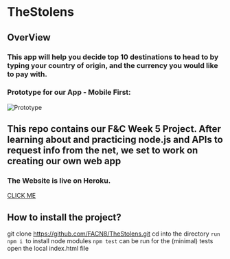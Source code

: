 # TheStolens
## OverView

### This app will help you decide top 10 destinations to head to by typing your country of origin, and the currency you would like to pay with.

### Prototype for our App - Mobile First:
![Prototype](https://i.imgur.com/xNWnE5b.jpg)

## This repo contains our F&C Week 5 Project. After learning about and practicing node.js and APIs to request info from the net, we set to work on creating our own web app 

### The Website is live on Heroku. 
[CLICK ME](http://the-stolens.herokuapp.com/)


## How to install the project?
git clone https://github.com/FACN8/TheStolens.git 
cd into the directory
`run npm i `to install node modules
`npm test` can be run for the (minimal) tests
open the local index.html file
